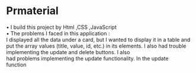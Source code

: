 # Prmaterial
•	I build this project by Html ,CSS ,JavaScript  
•	The problems I faced in this application :  
I displayed all the data under a card, but I wanted to display it in a table and put the array values (title, value, id, etc.) in its elements. I also had trouble implementing the update and delete buttons. I also    
had problems implementing the update functionality. In the update   
function    

